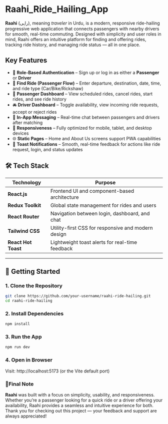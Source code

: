 # Raahi_Ride_Hailing_App

**Raahi** (راہی), meaning *traveler* in Urdu, is a modern, responsive ride-hailing progressive web application that connects passengers with nearby drivers for smooth, real-time commuting. Designed with simplicity and user roles in mind, Raahi offers an intuitive platform for finding and offering rides, tracking ride history, and managing ride status — all in one place.

## Key Features

- 🔐 **Role-Based Authentication** – Sign up or log in as either a **Passenger** or **Driver**
- 📍 **Find Ride (Passenger Flow)** – Enter departure, destination, date, time, and ride type (Car/Bike/Rickshaw)
- 📅 **Passenger Dashboard** – View scheduled rides, cancel rides, start rides, and see ride history
- 🚘 **Driver Dashboard** – Toggle availability, view incoming ride requests, accept or reject rides
- 💬 **In-App Messaging** – Real-time chat between passengers and drivers after matching
- 📱 **Responsiveness** – Fully optimized for mobile, tablet, and desktop devices
- 🌐 **Static Pages** – Home and About Us screens support PWA capabilities
- 🔔 **Toast Notifications** – Smooth, real-time feedback for actions like ride request, login, and status updates


## 🛠️ Tech Stack

| Technology       | Purpose                                           |
|------------------|---------------------------------------------------|
| **React.js**     | Frontend UI and component-based architecture      |
| **Redux Toolkit**| Global state management for rides and users       |
| **React Router** | Navigation between login, dashboard, and chat     |
| **Tailwind CSS** | Utility-first CSS for responsive and modern design|
| **React Hot Toast** | Lightweight toast alerts for real-time feedback |

---

## 🚀 Getting Started

### 1. Clone the Repository
```bash
git clone https://github.com/your-username/raahi-ride-hailing.git
cd raahi-ride-hailing
```

### 2. Install Dependencies
```bash
npm install
```

### 3. Run the App
```bash
npm run dev
```

### 4. Open in Browser
Visit: http://localhost:5173 (or the Vite default port)

### 🙌Final Note
**Raahi** was built with a focus on simplicity, usability, and responsiveness. Whether you’re a passenger looking for a quick ride or a driver offering your availability, Raahi provides a seamless and intuitive experience for both. Thank you for checking out this project — your feedback and support are always appreciated!
